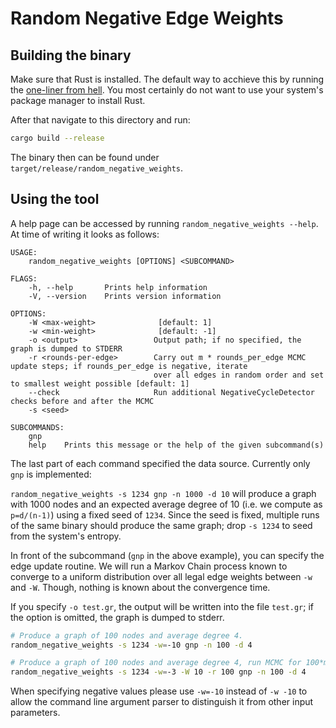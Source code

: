 # Random Negative Edge Weights

## Building the binary

Make sure that Rust is installed. The default way to acchieve this by running
the [one-liner from hell](https://www.rust-lang.org/tools/install).
You most certainly do not want to use your system's package manager to install Rust.

After that navigate to this directory and run:

```bash
cargo build --release
```

The binary then can be found under `target/release/random_negative_weights`.

## Using the tool

A help page can be accessed by running `random_negative_weights --help`.
At time of writing it looks as follows:

```text
USAGE:
    random_negative_weights [OPTIONS] <SUBCOMMAND>

FLAGS:
    -h, --help       Prints help information
    -V, --version    Prints version information

OPTIONS:
    -W <max-weight>              [default: 1]
    -w <min-weight>              [default: -1]
    -o <output>                 Output path; if no specified, the graph is dumped to STDERR
    -r <rounds-per-edge>        Carry out m * rounds_per_edge MCMC update steps; if rounds_per_edge is negative, iterate
                                over all edges in random order and set to smallest weight possible [default: 1]
    --check                     Run additional NegativeCycleDetector checks before and after the MCMC 
    -s <seed>                   

SUBCOMMANDS:
    gnp     
    help    Prints this message or the help of the given subcommand(s)
```

The last part of each command specified the data source. Currently only `gnp` is implemented:

`random_negative_weights -s 1234 gnp -n 1000 -d 10` will produce a graph with 1000 nodes and an expected average
degree of 10 (i.e. we compute as `p=d/(n-1)`) using a fixed seed of `1234`. Since the seed is fixed, multiple runs
of the same binary should produce the same graph; drop `-s 1234` to seed from the system's entropy.

In front of the subcommand (`gnp` in the above example), you can specify the edge update routine. We will run a Markov Chain process known to converge to a uniform distribution over all legal edge
  weights between `-w` and `-W`. Though, nothing is known about the convergence time.

If you specify `-o test.gr`, the output will be written into the file `test.gr`; if the option is omitted, the graph is
dumped to stderr.

```bash
# Produce a graph of 100 nodes and average degree 4.
random_negative_weights -s 1234 -w=-10 gnp -n 100 -d 4

# Produce a graph of 100 nodes and average degree 4, run MCMC for 100*m steps and randomly assign weights in the interval [-3, 10] 
random_negative_weights -s 1234 -w=-3 -W 10 -r 100 gnp -n 100 -d 4
```

When specifying negative values please use `-w=-10` instead of `-w -10` to allow the command line argument parser to distinguish it from other input parameters.

